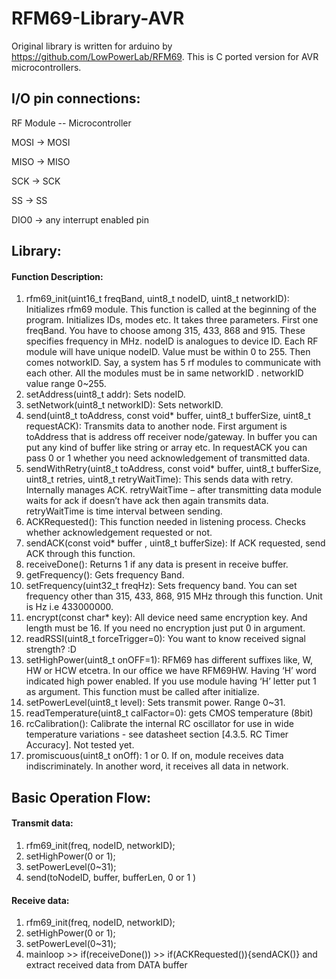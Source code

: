 # RFM69-Library-AVR #
Original library is written for arduino by https://github.com/LowPowerLab/RFM69. This is C ported version for AVR microcontrollers.

## I/O pin connections: ##

RF Module -- Microcontroller

MOSI	->	MOSI

MISO	->	MISO

SCK	->	SCK

SS	->	SS

DIO0	->	any interrupt enabled pin

## Library: ##

#### Function Description: ####
1.	rfm69_init(uint16_t freqBand, uint8_t nodeID, uint8_t networkID): Initializes rfm69 module. This function is called at the beginning of the program. Initializes IDs, modes etc. It takes three parameters. First one freqBand. You have to choose among 315, 433, 868 and 915. These specifies frequency in MHz. nodeID is analogues to device ID. Each RF module will have unique nodeID. Value must be within 0 to 255. Then comes notworkID. Say, a system has 5 rf modules to communicate with each other. All the modules must be in same networkID . networkID value range 0~255.
2.	setAddress(uint8_t addr): Sets nodeID.
3.	setNetwork(uint8_t networkID): Sets networkID.
4.	send(uint8_t toAddress, const void* buffer, uint8_t bufferSize, uint8_t requestACK): Transmits data to another node. First argument is toAddress that is address off receiver node/gateway. In buffer you can put any kind of buffer like string or array etc. In requestACK you can pass 0 or 1 whether you need acknowledgement of transmitted data.
5.	sendWithRetry(uint8_t toAddress, const void* buffer, uint8_t bufferSize, uint8_t retries, uint8_t retryWaitTime): This sends data with retry. Internally manages ACK. retryWaitTime – after transmitting data module waits for ack if doesn’t have ack then again transmits data. retryWaitTime is time interval between sending.
6.	ACKRequested(): This function needed in listening process. Checks whether acknowledgement requested or not.
7.	sendACK(const void* buffer , uint8_t bufferSize): If ACK requested, send ACK through this function.
8.	receiveDone():  Returns 1 if any data is present in receive buffer.
9.	getFrequency(): Gets frequency Band.
10.	setFrequency(uint32_t freqHz): Sets frequency band. You can set frequency other than 315, 433, 868, 915 MHz through this function. Unit is Hz i.e 433000000. 
11.	encrypt(const char* key): All device need same encryption key. And length must be 16. If you need no encryption just put 0 in argument. 
12.	readRSSI(uint8_t forceTrigger=0): You want to know received signal strength? :D
13.	setHighPower(uint8_t onOFF=1): RFM69 has different suffixes like, W, HW or HCW etcetra. In our office we have RFM69HW. Having ‘H’ word indicated high power enabled. If you use module having ‘H’ letter put 1 as argument. This function must be called after initialize.
14.	setPowerLevel(uint8_t level): Sets transmit power. Range 0~31.
15.	readTemperature(uint8_t calFactor=0): gets CMOS temperature (8bit)
16.	rcCalibration(): Calibrate the internal RC oscillator for use in wide temperature variations - see datasheet section [4.3.5. RC Timer Accuracy]. Not tested yet.
17.	promiscuous(uint8_t onOff): 1 or 0. If on, module receives data indiscriminately. In another word, it receives all data in network.


## Basic Operation Flow: ##
#### Transmit data: #### 

1.	rfm69_init(freq, nodeID, networkID);
2.	setHighPower(0 or 1);
3.	setPowerLevel(0~31);
4.	send(toNodeID, buffer, bufferLen, 0 or 1 )
#### Receive data: #### 
1.	rfm69_init(freq, nodeID, networkID);
2.	setHighPower(0 or 1);
3.	setPowerLevel(0~31);
4.	mainloop >> if(receiveDone()) >> if(ACKRequested()){sendACK()} and extract received data from DATA buffer
